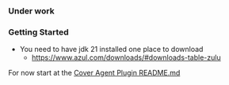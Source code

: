 ### Under work

### Getting Started
- You need to have jdk 21 installed one place to download
  - https://www.azul.com/downloads/#downloads-table-zulu

For now start at the 
[Cover Agent Plugin README.md](cover-agent-plugin/README.md)